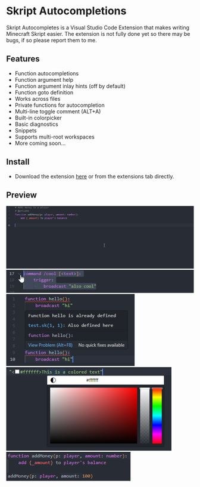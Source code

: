 # Skript Autocompletions

Skript Autocompletes is a Visual Studio Code Extension that makes writing Minecraft Skript easier. The extension is not fully done yet so there may be bugs, if so please report them to me.

## Features

* Function autocompletions
* Function argument help
* Function argument inlay hints (off by default)
* Function goto definition
* Works across files
* Private functions for autocompletion
* Multi-line toggle comment (ALT+A)
* Built-in colorpicker
* Basic diagnostics
* Snippets
* Supports multi-root workspaces
* More coming soon...

## Install
* Download the extension [here](https://marketplace.visualstudio.com/items?itemName=Ezzenix.skript-autocompletions) or from the extensions tab directly.

## Preview

<p align="left">
	<img src="assets/preview/autoCompletion.gif"></img>
	<img src="assets/preview/commentLines.gif"></img>
	<img src="assets/preview/diagnostics.png"></img>
	<img src="assets/preview/colorPicker.png"></img>
	<img src="assets/preview/inlayHints.png"></img>
</p>